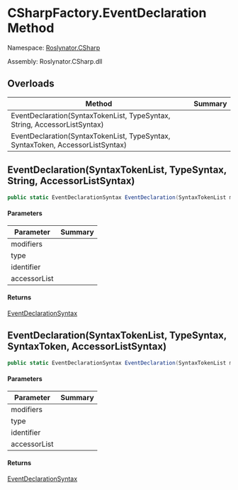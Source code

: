 # CSharpFactory\.EventDeclaration Method

Namespace: [Roslynator.CSharp](../../README.md)

Assembly: Roslynator\.CSharp\.dll

## Overloads

| Method | Summary |
| ------ | ------- |
| EventDeclaration\(SyntaxTokenList, TypeSyntax, String, AccessorListSyntax\) | |
| EventDeclaration\(SyntaxTokenList, TypeSyntax, SyntaxToken, AccessorListSyntax\) | |

## EventDeclaration\(SyntaxTokenList, TypeSyntax, String, AccessorListSyntax\)

```csharp
public static EventDeclarationSyntax EventDeclaration(SyntaxTokenList modifiers, TypeSyntax type, string identifier, AccessorListSyntax accessorList)
```

#### Parameters

| Parameter | Summary |
| --------- | ------- |
| modifiers | |
| type | |
| identifier | |
| accessorList | |

#### Returns

[EventDeclarationSyntax](https://docs.microsoft.com/en-us/dotnet/api/microsoft.codeanalysis.csharp.syntax.eventdeclarationsyntax)


## EventDeclaration\(SyntaxTokenList, TypeSyntax, SyntaxToken, AccessorListSyntax\)

```csharp
public static EventDeclarationSyntax EventDeclaration(SyntaxTokenList modifiers, TypeSyntax type, SyntaxToken identifier, AccessorListSyntax accessorList)
```

#### Parameters

| Parameter | Summary |
| --------- | ------- |
| modifiers | |
| type | |
| identifier | |
| accessorList | |

#### Returns

[EventDeclarationSyntax](https://docs.microsoft.com/en-us/dotnet/api/microsoft.codeanalysis.csharp.syntax.eventdeclarationsyntax)


